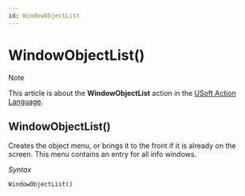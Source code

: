 ```yaml
---
id: WindowObjectList
---
```


# WindowObjectList()



> [!NOTE]
> This article is about the **WindowObjectList** action in the [USoft Action Language](/docs/Task_flow/Action_Language_reference/USoft_Action_Language.md).

## **WindowObjectList()**

Creates the object menu, or brings it to the front if it is already on the screen. This menu contains an entry for all info windows.

*Syntax*

```
WindowObjectList()
```

 